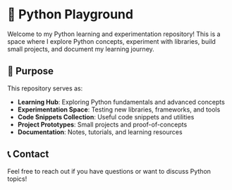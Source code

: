 # 🐍 Python Playground

Welcome to my Python learning and experimentation repository! This is a space where I explore Python concepts, experiment with libraries, build small projects, and document my learning journey.

## 🎯 Purpose

This repository serves as:

- **Learning Hub**: Exploring Python fundamentals and advanced concepts
- **Experimentation Space**: Testing new libraries, frameworks, and tools
- **Code Snippets Collection**: Useful code snippets and utilities
- **Project Prototypes**: Small projects and proof-of-concepts
- **Documentation**: Notes, tutorials, and learning resources

## 📞 Contact

Feel free to reach out if you have questions or want to discuss Python topics!
